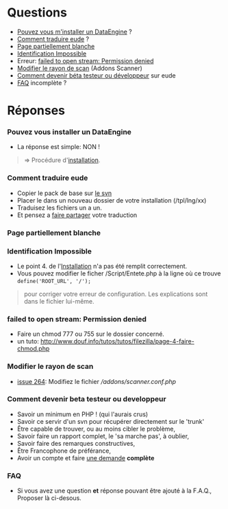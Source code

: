 # Questions #
  * [Pouvez vous m'installer un DataEngine](#Pouvez_vous_installer_un_DataEngine.md) ?
  * [Comment traduire eude](#Comment_traduire_eude.md) ?
  * [Page partiellement blanche](#Page_partiellement_blanche.md)
  * [Identification Impossible](#Identification_Impossible.md)
  * Erreur: [failed to open stream: Permission denied](#failed_to_open_stream:_Permission_denied.md)
  * [Modifier le rayon de scan](#Modifier_le_rayon_de_scan.md) (Addons Scanner)
  * [Comment devenir béta testeur ou développeur](#Comment_devenir_beta_testeur_ou_developpeur.md) sur eude
  * [FAQ](#FAQ.md) incomplète ?
# Réponses #

### Pouvez vous installer un DataEngine ###
  * La réponse est simple: NON !
> => Procédure d'[installation](Installation.md).

### Comment traduire eude ###
  * Copier le pack de base sur [le svn](http://code.google.com/p/eude/source/browse/trunk/last/tpl/lng/fr/)
  * Placer le dans un nouveau dossier de votre installation (/tpl/lng/xx)
  * Traduisez les fichiers un a un.
  * Et pensez a [faire partager](http://code.google.com/p/eude/issues/entry?template=i18n) votre traduction

### Page partiellement blanche ###
### Identification Impossible ###
  * Le point 4. de l'[Installation](Installation.md) n'a pas été remplit correctement.
  * Vous pouvez modifier le ficher /Script/Entete.php à la ligne où ce trouve `define('ROOT_URL', '/');`
> pour corriger votre erreur de configuration. Les explications sont dans le fichier lui-même.

### failed to open stream: Permission denied ###
  * Faire un chmod 777 ou 755 sur le dossier concerné.
  * un tuto: http://www.douf.info/tutos/tutos/filezilla/page-4-faire-chmod.php

### Modifier le rayon de scan ###
  * [issue 264](https://code.google.com/p/eude/issues/detail?id=264): Modifiez le fichier _/addons/scanner.conf.php_

### Comment devenir beta testeur ou developpeur ###
  * Savoir un minimum en PHP ! (qui l'aurais crus)
  * Savoir ce servir d'un svn pour récupérer directement sur le 'trunk'
  * Être capable de trouver, ou au moins cibler le problème,
  * Savoir faire un rapport complet, le 'sa marche pas', à oublier,
  * Savoir faire des remarques constructives,
  * Être Francophone de préférance,
  * Avoir un compte et faire [une demande](http://code.google.com/p/eude/issues/entry?template=Testeur) **complète**

### FAQ ###
  * Si vous avez une question **et** réponse pouvant être ajouté à la F.A.Q., Proposer là ci-desous.